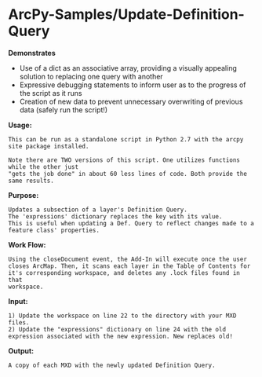 # ArcPy-Samples/Update-Definition-Query

**Demonstrates**
*  Use of a dict as an associative array, providing a visually appealing solution to replacing one query with another
*  Expressive debugging statements to inform user as to the progress of the script as it runs
*  Creation of new data to prevent unnecessary overwriting of previous data (safely run the script!)

**Usage:**

    This can be run as a standalone script in Python 2.7 with the arcpy site package installed.
    
    Note there are TWO versions of this script. One utilizes functions while the other just
    "gets the job done" in about 60 less lines of code. Both provide the same results.
    
**Purpose:**

    Updates a subsection of a layer's Definition Query.
    The 'expressions' dictionary replaces the key with its value.
    This is useful when updating a Def. Query to reflect changes made to a feature class' properties.
    
**Work Flow:**

    Using the closeDocument event, the Add-In will execute once the user
    closes ArcMap. Then, it scans each layer in the Table of Contents for
    it's corresponding workspace, and deletes any .lock files found in that
    workspace.
    
**Input:**

    1) Update the workspace on line 22 to the directory with your MXD files.
    2) Update the "expressions" dictionary on line 24 with the old
    expression associated with the new expression. New replaces old!
    
**Output:**

    A copy of each MXD with the newly updated Definition Query.
